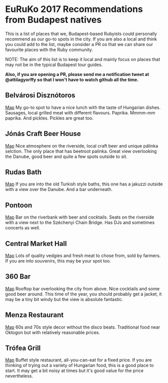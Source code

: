 # EuRuKo 2017 Recommendations from Budapest natives

This is a list of places that we, Budapest-based Rubyists could personally recommend as our go-to spots in the city. If you are also a local and think you could add to the list, maybe consider a PR os that we can share our favourite places with the Ruby community.

NOTE: The aim of this list is to keep it local and mainly focus on places that may not be in the typical Budapest tour guides.

__Also, if you are opening a PR, please send me a notification tweet at @attilagyorffy so that I won't have to watch github all the time.__

## Belvárosi Disznótoros
[Map](https://www.google.hu/maps/place/Belv%C3%A1rosi+Diszn%C3%B3toros/@47.4947739,19.0527113,16z/data=!4m8!1m2!2m1!1sBelv%C3%A1rosi+Diszn%C3%B3toros!3m4!1s0x4741dc44f36eeb69:0xdd94e239fc3817db!8m2!3d47.491504!4d19.0578058)
My go-to spot to have a nice lunch with the taste of Hungarian dishes. Sausages, local grilled meat with different flavours. Paprika. Mmmm-mm paprika. And pickles. Pickles are great too.


## Jónás Craft Beer House
[Map](https://www.google.hu/maps/place/J%C3%B3n%C3%A1s+K%C3%A9zm%C5%B1ves+S%C3%B6rh%C3%A1z/@47.4832205,19.0592495,17z/data=!3m1!4b1!4m5!3m4!1s0x4741dc503a700a41:0xaf81ea72186a4bb8!8m2!3d47.4832205!4d19.0614382)
Nice atmosphere on the riverside, local craft beer and unique pálinka selction. The only place that has beetroot palinka. Great view overlooking the Danube, good beer and quite a few spots outside to sit.


## Rudas Bath
[Map](https://www.google.hu/maps/place/Rudas+gy%C3%B3gyf%C3%BCrd%C5%91/@47.4891191,19.0457102,17z/data=!3m1!4b1!4m5!3m4!1s0x4741dc48793a07bf:0xe30c631dc2a0f87a!8m2!3d47.4891191!4d19.0478989)
If you are into the old Turkish style baths, this one has a jakuzzi outside with a view over the Danube. And a bar underneath.


## Pontoon
[Map](https://www.google.hu/maps/place/Pontoon/@47.4996289,19.0440233,17z/data=!3m1!4b1!4m5!3m4!1s0x4741dc3e18aa735d:0x3354a6aa403e5f2c!8m2!3d47.4996289!4d19.046212)
Bar on the riverbank with beer and cocktails. Seats on the riverside with a view next to the Széchenyi Chain Bridge. Has DJs and sometimes concerts as well.

## Central Market Hall
[Map](https://www.google.hu/maps/place/Nagy+V%C3%A1s%C3%A1rcsarnok/@47.4870848,19.0563043,17z/data=!3m1!4b1!4m5!3m4!1s0x4741dc4fe2b1c2f7:0xa08c351e7bba2ecc!8m2!3d47.4870848!4d19.058493)
Lots of quality vedgies and fresh meat to chose from, sold by farmers. If you are into souvenirs, this may be your spot too.

## 360 Bar
[Map](https://www.google.hu/maps/place/360+Bar/@47.5037177,19.0592999,17z/data=!3m1!4b1!4m5!3m4!1s0x4741dc6c2200db75:0x6be15de012372e28!8m2!3d47.5037177!4d19.0614886)
Rooftop bar overlooking the city from above. Nice cocktails and some good beer around. This time of the year, you should probably get a jacket, it may be a tiny bit windy but the view is absolute fantastic.

## Menza Restaurant
[Map](https://www.google.hu/maps/place/Menza+%C3%89tterem+%C3%A9s+K%C3%A1v%C3%A9z%C3%B3/@47.5039639,19.0606278,17z/data=!3m1!4b1!4m5!3m4!1s0x4741dc6e9b62d4d5:0x361daa1bec9740fe!8m2!3d47.5039639!4d19.0628165)
60s and 70s style decor without the disco beats. Traditional food near Oktogon but with relatively reasonable prices.

## Trófea Grill
[Map](https://www.google.hu/maps/place/Tr%C3%B3fea+Grill+%C3%89tterem/@47.517387,19.0918612,17z/data=!3m1!4b1!4m5!3m4!1s0x4741db78aae573d9:0xde1c37358b5fd859!8m2!3d47.517387!4d19.09405)
Buffet style restaurant, all-you-can-eat for a fixed price. If you are thinking of trying out a variety of Hungarian food, this is a good place to start. It may get a bit noisy at times but it's good value for the price nevertheless.